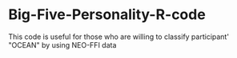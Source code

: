 # Big-Five-Personality-R-code
This code is useful for those who are willing to classify participant' "OCEAN" by using NEO-FFI data
